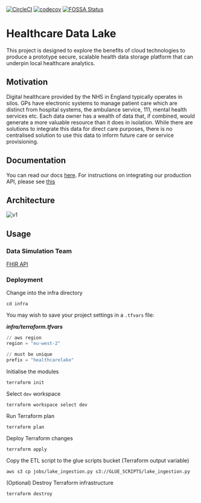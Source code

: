 [![CircleCI](https://circleci.com/gh/spe-uob/HealthcareLake.svg?style=shield&circle-token=7e5cdbd8560954c827bd8e0368dc7785e6d788f0)](https://app.circleci.com/pipelines/github/spe-uob/HealthcareLake)
[![codecov](https://codecov.io/gh/spe-uob/HealthcareDataLake/branch/main/graph/badge.svg?token=5NU3R4PGRU)](https://codecov.io/gh/spe-uob/HealthcareDataLake)
[![FOSSA Status](https://app.fossa.com/api/projects/git%2Bgithub.com%2Fspe-uob%2FHealthcareDataLake.svg?type=shield)](https://app.fossa.com/projects/git%2Bgithub.com%2Fspe-uob%2FHealthcareDataLake?ref=badge_shield)


# Healthcare Data Lake
This project is designed to explore the benefits of cloud technologies to produce a prototype secure, scalable health data storage platform that can underpin local healthcare analytics.

## Motivation
Digital healthcare provided by the NHS in England typically operates in silos. GPs have electronic systems to manage patient care which are distinct from hospital systems, the ambulance service, 111, mental health services etc. Each data owner has a wealth of data that, if combined, would generate a more valuable resource than it does in isolation. While there are solutions to integrate this data for direct care purposes, there is no centralised solution to use this data to inform future care or service provisioning.

## Documentation

You can read our docs [here](https://joekendal.gitbook.io/healthcare-data-lake/). For instructions on integrating our production API, please see [this](https://joekendal.gitbook.io/healthcare-data-lake/api/usage)

## Architecture

![v1](../main/docs/images/v1.png)

## Usage

### Data Simulation Team

[FHIR API](../main/api/README.md)

### Deployment

Change into the infra directory
```
cd infra
```

You may wish to save your project settings in a `.tfvars` file:

_**infra/terraform.tfvars**_
```tf
// aws region
region = "eu-west-2"

// must be unique
prefix = "healthcarelake"
```

Initialise the modules
```
terraform init
```

Select `dev` workspace
```
terraform workspace select dev
```
Run Terraform plan
```
terraform plan
```
Deploy Terraform changes
```
terraform apply
```
Copy the ETL script to the glue scripts bucket (Terraform output variable)
```shell
aws s3 cp jobs/lake_ingestion.py s3://GLUE_SCRIPTS/lake_ingestion.py
```


(Optional) Destroy Terraform infrastructure
```
terraform destroy
```
